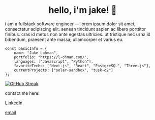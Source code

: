 <h1 align="center">hello, i'm jake! 🤠</h1>
i am a fullstack software engineer — lorem ipsum dolor sit amet, consectetur adipiscing elit. aenean tincidunt sapien ac libero porttitor finibus. cras id metus non ante egestas ultricies. ut tristique nec urna id bibendum, praesent ante massa; ullamcorper et varius eu.

<!--
- TODO:
- 🔭✨🚧 I’m currently working on ...
- 🌱⏳🤔 I’m currently learning ...
- 👯 I’m looking to collaborate on ...
- 📫💬 How to reach me: ...
- 😄 Pronouns: he/they
- ⚡🏆🌸 Fun fact: ...
-->

```
const basicInfo = {
	name: "Jake Lohman",
	portfolio: "https://l-ohman.com/",
	languages: ["Javascript", "Python"],
	favoriteTechs: ["Next.js", "React", "PostgreSQL", "Three.js"],
	currentProjects: ["solar-sandbox", "tusk-d2"]
};
```

[![GitHub Streak](http://github-readme-streak-stats.herokuapp.com?user=l-ohman&theme=dark&border_radius=10&date_format=j%20M%5B%20Y%5D&border=0018DD&background=3F2C5D&stroke=FBD439&ring=FBD439&fire=FBD439&currStreakNum=FFFFFF&currStreakLabel=FFFFFF&dates=C3C3C3)](https://git.io/streak-stats)

contact me here:

[LinkedIn](https://www.linkedin.com/in/jake-lohman/)

[email](mailto:jakelohman7@gmail.com)
